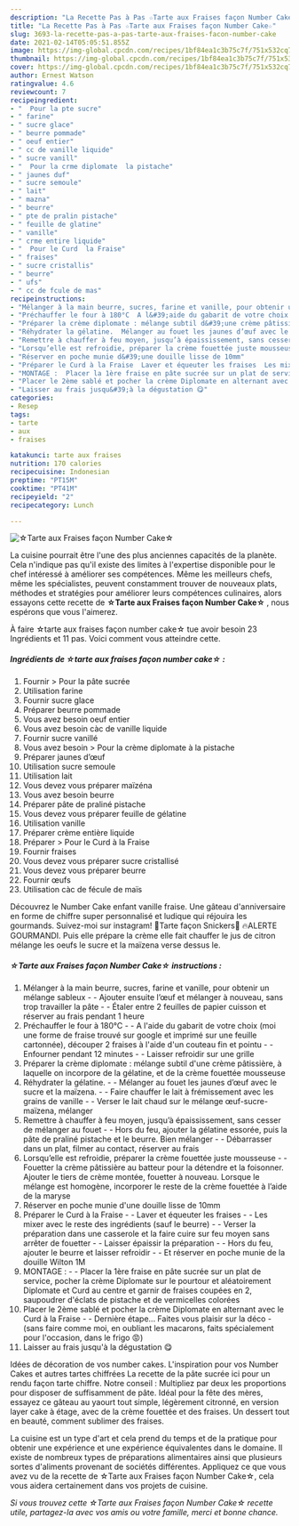 ```yaml
---
description: "La Recette Pas à Pas ☆Tarte aux Fraises façon Number Cake☆"
title: "La Recette Pas à Pas ☆Tarte aux Fraises façon Number Cake☆"
slug: 3693-la-recette-pas-a-pas-tarte-aux-fraises-facon-number-cake
date: 2021-02-14T05:05:51.855Z
image: https://img-global.cpcdn.com/recipes/1bf84ea1c3b75c7f/751x532cq70/☆tarte-aux-fraises-facon-number-cake☆-photo-principale-de-la-recette.jpg
thumbnail: https://img-global.cpcdn.com/recipes/1bf84ea1c3b75c7f/751x532cq70/☆tarte-aux-fraises-facon-number-cake☆-photo-principale-de-la-recette.jpg
cover: https://img-global.cpcdn.com/recipes/1bf84ea1c3b75c7f/751x532cq70/☆tarte-aux-fraises-facon-number-cake☆-photo-principale-de-la-recette.jpg
author: Ernest Watson
ratingvalue: 4.6
reviewcount: 7
recipeingredient:
- "  Pour la pte sucre"
- " farine"
- " sucre glace"
- " beurre pommade"
- " oeuf entier"
- " cc de vanille liquide"
- " sucre vanill"
- "  Pour la crme diplomate  la pistache"
- " jaunes duf"
- " sucre semoule"
- " lait"
- " mazna"
- " beurre"
- " pte de pralin pistache"
- " feuille de glatine"
- " vanille"
- " crme entire liquide"
- "  Pour le Curd  la Fraise"
- " fraises"
- " sucre cristallis"
- " beurre"
- " ufs"
- " cc de fcule de mas"
recipeinstructions:
- "Mélanger à la main beurre, sucres, farine et vanille, pour obtenir un mélange sableux  Ajouter ensuite l’œuf et mélanger à nouveau, sans trop travailler la pâte  Étaler entre 2 feuilles de papier cuisson et réserver au frais pendant 1 heure"
- "Préchauffer le four à 180°C  A l&#39;aide du gabarit de votre choix (moi une forme de fraise trouvé sur google et imprimé sur une feuille cartonnée), découper 2 fraises à l&#39;aide d&#39;un couteau fin et pointu  Enfourner pendant 12 minutes  Laisser refroidir sur une grille"
- "Préparer la crème diplomate : mélange subtil d&#39;une crème pâtissière, à laquelle on incorpore de la gélatine, et de la crème fouettée mousseuse"
- "Réhydrater la gélatine.  Mélanger au fouet les jaunes d’œuf avec le sucre et la maïzena.  Faire chauffer le lait à frémissement avec les grains de vanille  Verser le lait chaud sur le mélange œuf-sucre-maïzena, mélanger"
- "Remettre à chauffer à feu moyen, jusqu’à épaississement, sans cesser de mélanger au fouet  Hors du feu, ajouter la gélatine essorée, puis la pâte de praliné pistache et le beurre. Bien mélanger  Débarrasser dans un plat, filmer au contact, réserver au frais"
- "Lorsqu’elle est refroidie, préparer la crème fouettée juste mousseuse  Fouetter la crème pâtissière au batteur pour la détendre et la foisonner. Ajouter le tiers de crème montée, fouetter à nouveau. Lorsque le mélange est homogène, incorporer le reste de la crème fouettée à l’aide de la maryse"
- "Réserver en poche munie d&#39;une douille lisse de 10mm"
- "Préparer le Curd à la Fraise  Laver et équeuter les fraises  Les mixer avec le reste des ingrédients (sauf le beurre)  Verser la préparation dans une casserole et la faire cuire sur feu moyen sans arrêter de fouetter  Laisser épaissir la préparation  Hors du feu, ajouter le beurre et laisser refroidir  Et réserver en poche munie de la douille Wilton 1M"
- "MONTAGE :  Placer la 1ère fraise en pâte sucrée sur un plat de service, pocher la crème Diplomate sur le pourtour et aléatoirement Diplomate et Curd au centre et garnir de fraises coupées en 2, saupoudrer d&#39;éclats de pistache et de vermicelles colorées"
- "Placer le 2ème sablé et pocher la crème Diplomate en alternant avec le Curd à la Fraise  Dernière étape... Faites vous plaisir sur la déco (sans faire comme moi, en oubliant les macarons, faits spécialement pour l&#39;occasion, dans le frigo 😡)"
- "Laisser au frais jusqu&#39;à la dégustation 😋"
categories:
- Resep
tags:
- tarte
- aux
- fraises

katakunci: tarte aux fraises 
nutrition: 170 calories
recipecuisine: Indonesian
preptime: "PT15M"
cooktime: "PT41M"
recipeyield: "2"
recipecategory: Lunch

---
```



![☆Tarte aux Fraises façon Number Cake☆](https://img-global.cpcdn.com/recipes/1bf84ea1c3b75c7f/751x532cq70/☆tarte-aux-fraises-facon-number-cake☆-photo-principale-de-la-recette.jpg)

La cuisine pourrait être l'une des plus anciennes capacités de la planète. Cela n'indique pas qu'il existe des limites à l'expertise disponible pour le chef intéressé à améliorer ses compétences. Même les meilleurs chefs, même les spécialistes, peuvent constamment trouver de nouveaux plats, méthodes et stratégies pour améliorer leurs compétences culinaires, alors essayons cette recette de <strong> ☆Tarte aux Fraises façon Number Cake☆ </strong>, nous espérons que vous l'aimerez.

<!--inarticleads1-->

À faire ☆tarte aux fraises façon number cake☆ tue avoir besoin 23 Ingrédients et 11 pas. Voici comment vous atteindre cette.

##### Ingrédients de ☆tarte aux fraises façon number cake☆ :

1. Fournir  &gt; Pour la pâte sucrée
1. Utilisation  farine
1. Fournir  sucre glace
1. Préparer  beurre pommade
1. Vous avez besoin  oeuf entier
1. Vous avez besoin  càc de vanille liquide
1. Fournir  sucre vanillé
1. Vous avez besoin  &gt; Pour la crème diplomate à la pistache
1. Préparer  jaunes d’œuf
1. Utilisation  sucre semoule
1. Utilisation  lait
1. Vous devez vous préparer  maïzéna
1. Vous avez besoin  beurre
1. Préparer  pâte de praliné pistache
1. Vous devez vous préparer  feuille de gélatine
1. Utilisation  vanille
1. Préparer  crème entière liquide
1. Préparer  &gt; Pour le Curd à la Fraise
1. Fournir  fraises
1. Vous devez vous préparer  sucre cristallisé
1. Vous devez vous préparer  beurre
1. Fournir  œufs
1. Utilisation  càc de fécule de maïs


Découvrez le Number Cake enfant vanille fraise. Une gâteau d&#39;anniversaire en forme de chiffre super personnalisé et ludique qui réjouira les gourmands. Suivez-moi sur instagram! 🥜Tarte façon Snickers🍫 🔥ALERTE GOURMANDI. Puis elle prépare la crème elle fait chauffer le jus de citron mélange les oeufs le sucre et la maïzena verse dessus le. 

<!--inarticleads2-->

##### ☆Tarte aux Fraises façon Number Cake☆ instructions :

1. Mélanger à la main beurre, sucres, farine et vanille, pour obtenir un mélange sableux -  - Ajouter ensuite l’œuf et mélanger à nouveau, sans trop travailler la pâte -  - Étaler entre 2 feuilles de papier cuisson et réserver au frais pendant 1 heure
1. Préchauffer le four à 180°C -  - A l&#39;aide du gabarit de votre choix (moi une forme de fraise trouvé sur google et imprimé sur une feuille cartonnée), découper 2 fraises à l&#39;aide d&#39;un couteau fin et pointu -  - Enfourner pendant 12 minutes -  - Laisser refroidir sur une grille
1. Préparer la crème diplomate : mélange subtil d&#39;une crème pâtissière, à laquelle on incorpore de la gélatine, et de la crème fouettée mousseuse
1. Réhydrater la gélatine. -  - Mélanger au fouet les jaunes d’œuf avec le sucre et la maïzena. -  - Faire chauffer le lait à frémissement avec les grains de vanille -  - Verser le lait chaud sur le mélange œuf-sucre-maïzena, mélanger
1. Remettre à chauffer à feu moyen, jusqu’à épaississement, sans cesser de mélanger au fouet -  - Hors du feu, ajouter la gélatine essorée, puis la pâte de praliné pistache et le beurre. Bien mélanger -  - Débarrasser dans un plat, filmer au contact, réserver au frais
1. Lorsqu’elle est refroidie, préparer la crème fouettée juste mousseuse -  - Fouetter la crème pâtissière au batteur pour la détendre et la foisonner. Ajouter le tiers de crème montée, fouetter à nouveau. Lorsque le mélange est homogène, incorporer le reste de la crème fouettée à l’aide de la maryse
1. Réserver en poche munie d&#39;une douille lisse de 10mm
1. Préparer le Curd à la Fraise -  - Laver et équeuter les fraises -  - Les mixer avec le reste des ingrédients (sauf le beurre) -  - Verser la préparation dans une casserole et la faire cuire sur feu moyen sans arrêter de fouetter -  - Laisser épaissir la préparation -  - Hors du feu, ajouter le beurre et laisser refroidir -  - Et réserver en poche munie de la douille Wilton 1M
1. MONTAGE : -  - Placer la 1ère fraise en pâte sucrée sur un plat de service, pocher la crème Diplomate sur le pourtour et aléatoirement Diplomate et Curd au centre et garnir de fraises coupées en 2, saupoudrer d&#39;éclats de pistache et de vermicelles colorées
1. Placer le 2ème sablé et pocher la crème Diplomate en alternant avec le Curd à la Fraise -  - Dernière étape... Faites vous plaisir sur la déco - (sans faire comme moi, en oubliant les macarons, faits spécialement pour l&#39;occasion, dans le frigo 😡)
1. Laisser au frais jusqu&#39;à la dégustation 😋


Idées de décoration de vos number cakes. L&#39;inspiration pour vos Number Cakes et autres tartes chiffrées La recette de la pâte sucrée ici pour un rendu façon tarte chiffre. Notre conseil : Multipliez par deux les proportions pour disposer de suffisamment de pâte. Idéal pour la fête des mères, essayez ce gâteau au yaourt tout simple, légèrement citronné, en version layer cake à étage, avec de la crème fouettée et des fraises. Un dessert tout en beauté, comment sublimer des fraises. 

<!--inarticleads1-->

<p>
La cuisine est un type d'art et cela prend du temps et de la pratique pour obtenir une expérience et une expérience équivalentes dans le domaine. Il existe de nombreux types de préparations alimentaires ainsi que plusieurs sortes d'aliments provenant de sociétés différentes. Appliquez ce que vous avez vu de la recette de ☆Tarte aux Fraises façon Number Cake☆, cela vous aidera certainement dans vos projets de cuisine.
</p>

<p>
<i>Si vous trouvez cette ☆Tarte aux Fraises façon Number Cake☆ recette utile, partagez-la avec vos amis ou votre famille, merci et bonne chance.</i>
</p>
